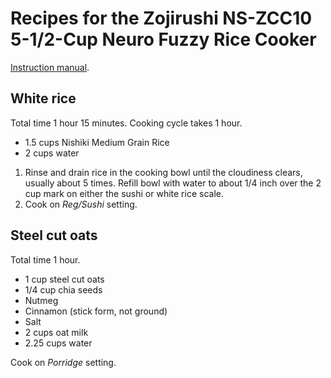 # Recipes for the Zojirushi NS-ZCC10 5-1/2-Cup Neuro Fuzzy Rice Cooker

[Instruction manual](https://www.zojirushi.com/servicesupport/manuals/manual_pdf/ns_zcc10_18.pdf).

## White rice

Total time 1 hour 15 minutes. Cooking cycle takes 1 hour.

* 1.5 cups Nishiki Medium Grain Rice
* 2 cups water

1. Rinse and drain rice in the cooking bowl until the cloudiness clears, usually about 5 times. Refill bowl with water to about 1/4 inch over the 2 cup mark on either the sushi or white rice scale.
2. Cook on *Reg/Sushi* setting.

## Steel cut oats

Total time 1 hour.

* 1 cup steel cut oats
* 1/4 cup chia seeds
* Nutmeg
* Cinnamon (stick form, not ground)
* Salt
* 2 cups oat milk
* 2.25 cups water

Cook on *Porridge* setting.
